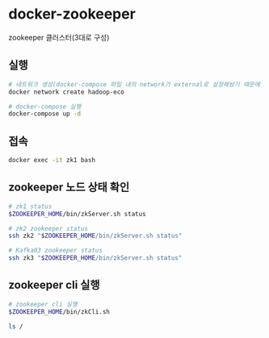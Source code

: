 # docker-zookeeper


zookeeper 클러스터(3대로 구성)

## 실행
```sh
# 네트워크 생성(docker-compose 파일 내의 network가 external로 설정해놨기 때문에 따로 네트워크를 생성해줘야 한다)
docker network create hadoop-eco

# docker-compose 실행
docker-compose up -d
```

## 접속
```sh
docker exec -it zk1 bash
```

## zookeeper 노드 상태 확인
```sh
# zk1 status
$ZOOKEEPER_HOME/bin/zkServer.sh status

# zk2 zookeeper status
ssh zk2 "$ZOOKEEPER_HOME/bin/zkServer.sh status"

# Kafka03 zookeeper status
ssh zk3 "$ZOOKEEPER_HOME/bin/zkServer.sh status"
```

## zookeeper cli 실행
```sh
# zookeeper cli 실행
$ZOOKEEPER_HOME/bin/zkCli.sh

ls /
```
